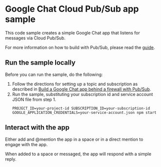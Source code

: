 # Google Chat Cloud Pub/Sub app sample

This code sample creates a simple Google Chat app that listens for
messages via Cloud Pub/Sub.

For more information on how to build with Pub/Sub, please read the
[guide](https://developers.google.com/workspace/chat/quickstart/pub-sub).

## Run the sample locally

Before you can run the sample, do the following:

  1. Follow the directions for setting up a topic and subscription as
     described in
     [Build a Google Chat app behind a firewall with Pub/Sub](https://developers.google.com/chat/api/guides/firewall/pub-sub).
  1. Run the sample, substituting your subscription id and service account JSON file from step 1.
     ```
     PROJECT_ID=your-project-id SUBSCRIPTION_ID=your-subscription-id GOOGLE_APPLICATION_CREDENTIALS=your-service-account.json npm start
     ```

## Interact with the app

Either add and @mention the app in a space or in a direct mention to engage with the app.

When added to a space or messaged, the app will respond with a simple reply.
